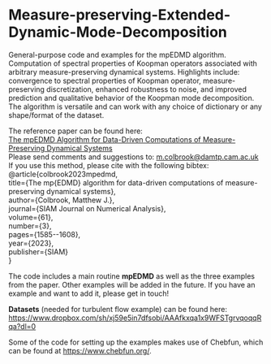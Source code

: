 # Measure-preserving-Extended-Dynamic-Mode-Decomposition
General-purpose code and examples for the mpEDMD algorithm. Computation of spectral properties of Koopman operators associated with arbitrary measure-preserving dynamical systems. Highlights include: convergence to spectral properties of Koopman operator, measure-preserving discretization, enhanced robustness to noise, and improved prediction and qualitative behavior of the Koopman mode decomposition. The algorithm is versatile and can work with any choice of dictionary or any shape/format of the dataset.

The reference paper can be found here:<br>
[The mpEDMD Algorithm for Data-Driven Computations of Measure-Preserving Dynamical Systems](https://epubs.siam.org/doi/abs/10.1137/22M1521407?journalCode=sjnaam)<br>
Please send comments and suggestions to: m.colbrook@damtp.cam.ac.uk<br>
If you use this method, please cite with the following bibtex:<br>
@article{colbrook2023mpedmd,<br>
  title={The mp{EDMD} algorithm for data-driven computations of measure-preserving dynamical systems},<br>
  author={Colbrook, Matthew J.},<br>
  journal={SIAM Journal on Numerical Analysis},<br>
  volume={61},<br>
  number={3},<br>
  pages={1585--1608},<br>
  year={2023},<br>
  publisher={SIAM}<br>
}


The code includes a main routine **mpEDMD** as well as the three examples from the paper. Other examples will be added in the future. If you have an example and want to add it, please get in touch! 

**Datasets** (needed for turbulent flow example) can be found here: https://www.dropbox.com/sh/xj59e5in7dfsobi/AAAfkxqa1x9WFSTgrvqoqqRqa?dl=0

Some of the code for setting up the examples makes use of Chebfun, which can be found at https://www.chebfun.org/.
